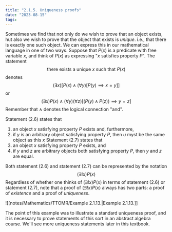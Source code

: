 ```yaml
---
title: "2.1.5. Uniqueness proofs"
date: "2023-08-15"
tags:
---
```


Sometimes we find that not only do we wish to prove that an object exists, hut also we wish to prove that the object that exists is *unique*. i.e., that there is exactly one such object. We can express this in our mathematical language in one of two ways. Suppose that $P(x)$ is a predicate with free variable $x$, and think of $P(x)$ as expressing "$x$ satisfies property $P$". The statement
$$
\text{there exists a unique } x \text{ such that } P(x)
$$
denotes
$$
(\exists x)[P(x) \wedge (\forall y)[P(y) \implies x=y]]
\tag{2.6}
$$
or
$$
(\exists x)P(x) \wedge (\forall y)(\forall z)[(P(y) \wedge P(z)) \implies y =z]
\tag{2.7}
$$
Remember that $\wedge$ denotes the logical connection "and".

Statement (2.6) states that
1) an object $x$ satisfying property $P$ exists and, furthermore,
2) if $y$ is an arbitrary object satisfying property $P$, then $u$ myst be the same object as this $x$
Statement (2.7) states that
1) an object $x$ satisfying property $P$ exists, and
2) if $y$ and $z$ are arbitrary objects both satisfying property $P$, then $y$ and $z$ are equal.

Both statement (2.6) and statement (2.7) can be represented by the notation
$$
(\exists!x)P(x)
$$
Regardless of whether one thinks of $(\exists!x)P(x)$ in terms of statement (2.6) or statement (2.7), note that a proof of $(\exists!x)P(x)$ always has two parts: a proof of *existence* and a proof of *uniqueness*.

![[notes/Mathematics/TTOMR/Example 2.1.13.|Example 2.1.13.]]

The point of this example was to illustrate a standard uniqueness proof, and it is necessary to prove statements of this sort in an abstract algebra course. We'll see more uniqueness statements later in this textbook.